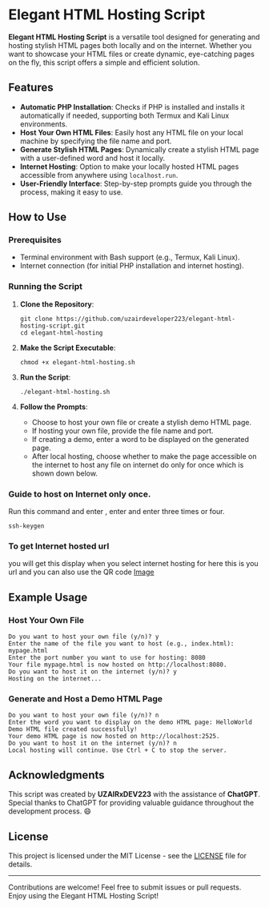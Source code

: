 # Elegant HTML Hosting Script

**Elegant HTML Hosting Script** is a versatile tool designed for generating and hosting stylish HTML pages both locally and on the internet. Whether you want to showcase your HTML files or create dynamic, eye-catching pages on the fly, this script offers a simple and efficient solution.

## Features

- **Automatic PHP Installation**: Checks if PHP is installed and installs it automatically if needed, supporting both Termux and Kali Linux environments.
- **Host Your Own HTML Files**: Easily host any HTML file on your local machine by specifying the file name and port.
- **Generate Stylish HTML Pages**: Dynamically create a stylish HTML page with a user-defined word and host it locally.
- **Internet Hosting**: Option to make your locally hosted HTML pages accessible from anywhere using `localhost.run`.
- **User-Friendly Interface**: Step-by-step prompts guide you through the process, making it easy to use.

## How to Use

### Prerequisites

- Terminal environment with Bash support (e.g., Termux, Kali Linux).
- Internet connection (for initial PHP installation and internet hosting).

### Running the Script

1. **Clone the Repository**:
   ```
   git clone https://github.com/uzairdeveloper223/elegant-html-hosting-script.git
   cd elegant-html-hosting
   ```

2. **Make the Script Executable**:
   ```
   chmod +x elegant-html-hosting.sh
   ```

3. **Run the Script**:
   ```
   ./elegant-html-hosting.sh
   ```

4. **Follow the Prompts**:
   - Choose to host your own file or create a stylish demo HTML page.
   - If hosting your own file, provide the file name and port.
   - If creating a demo, enter a word to be displayed on the generated page.
   - After local hosting, choose whether to make the page accessible on the internet to host any file on internet do only for once which is shown down below.

### Guide to host on Internet only once.
Run this command and enter , enter and enter three times or four.
```
ssh-keygen
```
### To get Internet hosted url 
you will get this display when you select internet hosting for here this is you url and you can also use the QR code 
[Image](img.png)
## Example Usage

### Host Your Own File

```
Do you want to host your own file (y/n)? y
Enter the name of the file you want to host (e.g., index.html): mypage.html
Enter the port number you want to use for hosting: 8080
Your file mypage.html is now hosted on http://localhost:8080.
Do you want to host it on the internet (y/n)? y
Hosting on the internet...
```

### Generate and Host a Demo HTML Page

```
Do you want to host your own file (y/n)? n
Enter the word you want to display on the demo HTML page: HelloWorld
Demo HTML file created successfully!
Your demo HTML page is now hosted on http://localhost:2525.
Do you want to host it on the internet (y/n)? n
Local hosting will continue. Use Ctrl + C to stop the server.
```

## Acknowledgments

This script was created by **UZAIRxDEV223** with the assistance of **ChatGPT**. Special thanks to ChatGPT for providing valuable guidance throughout the development process. 😄

## License

This project is licensed under the MIT License - see the [LICENSE](LICENSE) file for details.

---

Contributions are welcome! Feel free to submit issues or pull requests. Enjoy using the Elegant HTML Hosting Script!

